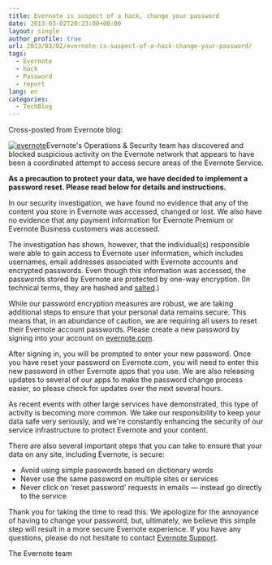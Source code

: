```yaml
---
title: Evernote is suspect of a hack, change your password
date: 2013-03-02T20:23:00+00:00
layout: single
author_profile: true
url: 2013/03/02/evernote-is-suspect-of-a-hack-change-your-password/
tags:
  - Evernote
  - hack
  - Password
  - report
lang: en
categories: 
  - TechBlog
---
```

Cross-posted from Evernote blog:

[![evernote](http://lh4.ggpht.com/-_8i90WEpYrY/UTJZhX3knQI/AAAAAAAAH7E/s4XJA8Y3sqA/evernote_thumb.jpg?imgmax=800 "evernote")](http://lh3.ggpht.com/-ewIxoQhArCg/UTJZV4kRbdI/AAAAAAAAH68/yhn70b2wdyw/s1600-h/evernote%25255B2%25255D.jpg)Evernote's Operations & Security team has discovered and blocked suspicious activity on the Evernote network that appears to have been a coordinated attempt to access secure areas of the Evernote Service. 

**As a precaution to protect your data, we have decided to implement a password reset. Please read below for details and instructions.** 

In our security investigation, we have found no evidence that any of the content you store in Evernote was accessed, changed or lost. We also have no evidence that any payment information for Evernote Premium or Evernote Business customers was accessed. 

The investigation has shown, however, that the individual(s) responsible were able to gain access to Evernote user information, which includes usernames, email addresses associated with Evernote accounts and encrypted passwords. Even though this information was accessed, the passwords stored by Evernote are protected by one-way encryption. (In technical terms, they are hashed and [salted](http://en.wikipedia.org/wiki/Salt_(cryptography)).) 

While our password encryption measures are robust, we are taking additional steps to ensure that your personal data remains secure. This means that, in an abundance of caution, we are requiring all users to reset their Evernote account passwords. Please create a new password by signing into your account on [evernote.com](https://www.evernote.com/Login.action). 

After signing in, you will be prompted to enter your new password. Once you have reset your password on Evernote.com, you will need to enter this new password in other Evernote apps that you use. We are also releasing updates to several of our apps to make the password change process easier, so please check for updates over the next several hours. 

As recent events with other large services have demonstrated, this type of activity is becoming more common. We take our responsibility to keep your data safe very seriously, and we're constantly enhancing the security of our service infrastructure to protect Evernote and your content. 

There are also several important steps that you can take to ensure that your data on any site, including Evernote, is secure: 

  * Avoid using simple passwords based on dictionary words 
  * Never use the same password on multiple sites or services 
  * Never click on &#8216;reset password' requests in emails — instead go directly to the service

Thank you for taking the time to read this. We apologize for the annoyance of having to change your password, but, ultimately, we believe this simple step will result in a more secure Evernote experience. If you have any questions, please do not hesitate to contact [Evernote Support](http://evernote.com/contact/support/). 

The Evernote team

